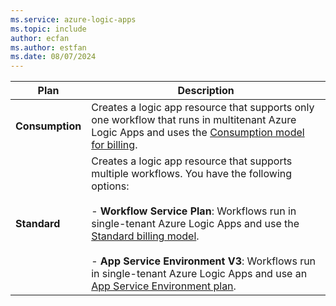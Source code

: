 ```yaml
---
ms.service: azure-logic-apps
ms.topic: include
author: ecfan
ms.author: estfan
ms.date: 08/07/2024
---
```


   | Plan | Description |
   |------|-------------|
   | **Consumption** | Creates a logic app resource that supports only one workflow that runs in multitenant Azure Logic Apps and uses the [Consumption model for billing](logic-apps-pricing.md#consumption-pricing). |
   | **Standard** | Creates a logic app resource that supports multiple workflows. You have the following options: <br><br>- **Workflow Service Plan**: Workflows run in single-tenant Azure Logic Apps and use the [Standard billing model](logic-apps-pricing.md#standard-pricing). <br><br>- **App Service Environment V3**: Workflows run in single-tenant Azure Logic Apps and use an [App Service Environment plan](../app-service/environment/overview.md#pricing). |